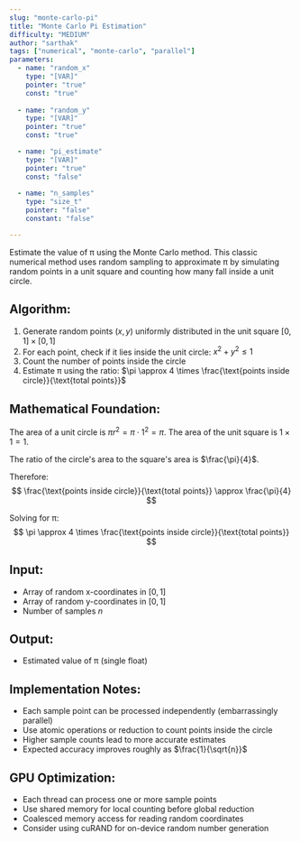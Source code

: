 ```yaml
---
slug: "monte-carlo-pi"
title: "Monte Carlo Pi Estimation"
difficulty: "MEDIUM"
author: "sarthak"
tags: ["numerical", "monte-carlo", "parallel"]
parameters:
  - name: "random_x"
    type: "[VAR]"
    pointer: "true"
    const: "true"
  
  - name: "random_y" 
    type: "[VAR]"
    pointer: "true"
    const: "true"

  - name: "pi_estimate"
    type: "[VAR]"
    pointer: "true"
    const: "false"
    
  - name: "n_samples" 
    type: "size_t"
    pointer: "false"
    constant: "false"

---
```


Estimate the value of π using the Monte Carlo method. This classic numerical method uses random sampling to approximate π by simulating random points in a unit square and counting how many fall inside a unit circle.

## Algorithm:

1. Generate random points $(x, y)$ uniformly distributed in the unit square $[0, 1] \times [0, 1]$
2. For each point, check if it lies inside the unit circle: $x^2 + y^2 \leq 1$
3. Count the number of points inside the circle
4. Estimate π using the ratio: $\pi \approx 4 \times \frac{\text{points inside circle}}{\text{total points}}$

## Mathematical Foundation:

The area of a unit circle is $\pi r^2 = \pi \cdot 1^2 = \pi$.
The area of the unit square is $1 \times 1 = 1$.

The ratio of the circle's area to the square's area is $\frac{\pi}{4}$.

Therefore:
$$
\frac{\text{points inside circle}}{\text{total points}} \approx \frac{\pi}{4}
$$

Solving for π:
$$
\pi \approx 4 \times \frac{\text{points inside circle}}{\text{total points}}
$$

## Input:
- Array of random x-coordinates in $[0, 1]$
- Array of random y-coordinates in $[0, 1]$
- Number of samples $n$

## Output:
- Estimated value of π (single float)

## Implementation Notes:
- Each sample point can be processed independently (embarrassingly parallel)
- Use atomic operations or reduction to count points inside the circle
- Higher sample counts lead to more accurate estimates
- Expected accuracy improves roughly as $\frac{1}{\sqrt{n}}$

## GPU Optimization:
- Each thread can process one or more sample points
- Use shared memory for local counting before global reduction
- Coalesced memory access for reading random coordinates
- Consider using cuRAND for on-device random number generation 